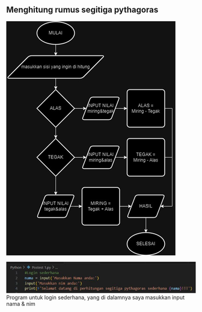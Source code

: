 ## Menghitung rumus segitiga pythagoras
![alt text](https://github.com/NabilMaruf/Repo_Nabil/blob/main/Flowchart%20Segitiga%20Pythagoras.jpg?raw=true)

![alt text](https://github.com/NabilMaruf/Repo_Nabil/blob/main/Masukkan%20Nama.jpeg?raw=true)
Program untuk login sederhana, yang di dalamnya saya masukkan input nama & nim
